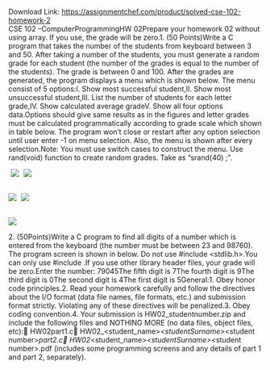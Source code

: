 Download Link: https://assignmentchef.com/product/solved-cse-102-homework-2
<br>
CSE 102 –ComputerProgrammingHW 02Prepare your homework 02 without using array. If you use, the grade will be zero.1. (50 Points)Write a C program that takes the number of the students from keyboard between 3 and 50. After taking a number of the students, you must generate a random grade for each student (the number of the grades is equal to the number of the students). The grade is between 0 and 100. After the grades are generated, the program displays a menu which is shown below. The menu consist of 5 options:I. Show most successful student,II. Show most unsuccessful student,III. List the number of students for each letter grade,IV. Show calculated average gradeV. Show all four options data.Options should give same results as in the figures and letter grades must be calculated programmatically according to grade scale which shown in table below. The program won’t close or restart after any option selection until user enter -1 on menu selection. Also, the menu is shown after every selection.Note: You must use switch cases to construct the menu. Use rand(void) function to create random grades. Take as “srand(40) ;”.

<img decoding="async" data-recalc-dims="1" data-src="https://i0.wp.com/www.ankitcodinghub.com/wp-content/uploads/2020/03/396.png?w=980&amp;ssl=1" class="lazyload" src="data:image/gif;base64,R0lGODlhAQABAAAAACH5BAEKAAEALAAAAAABAAEAAAICTAEAOw==">

 <noscript>

  <img decoding="async" src="https://i0.wp.com/www.ankitcodinghub.com/wp-content/uploads/2020/03/396.png?w=980&amp;ssl=1" data-recalc-dims="1">

 </noscript>

<img decoding="async" data-recalc-dims="1" data-src="https://i0.wp.com/www.ankitcodinghub.com/wp-content/uploads/2020/03/499.png?w=980&amp;ssl=1" class="lazyload" src="data:image/gif;base64,R0lGODlhAQABAAAAACH5BAEKAAEALAAAAAABAAEAAAICTAEAOw==">

 <noscript>

  <img decoding="async" src="https://i0.wp.com/www.ankitcodinghub.com/wp-content/uploads/2020/03/499.png?w=980&amp;ssl=1" data-recalc-dims="1">

 </noscript><img decoding="async" data-recalc-dims="1" data-src="https://i0.wp.com/www.ankitcodinghub.com/wp-content/uploads/2020/03/507.png?w=980&amp;ssl=1" class="lazyload" src="data:image/gif;base64,R0lGODlhAQABAAAAACH5BAEKAAEALAAAAAABAAEAAAICTAEAOw==">

 <noscript>

  <img decoding="async" src="https://i0.wp.com/www.ankitcodinghub.com/wp-content/uploads/2020/03/507.png?w=980&amp;ssl=1" data-recalc-dims="1">

 </noscript>

<img decoding="async" data-recalc-dims="1" data-src="https://i0.wp.com/www.ankitcodinghub.com/wp-content/uploads/2020/03/490.png?w=980&amp;ssl=1" class="lazyload" src="data:image/gif;base64,R0lGODlhAQABAAAAACH5BAEKAAEALAAAAAABAAEAAAICTAEAOw==">

 <noscript>

  <img decoding="async" src="https://i0.wp.com/www.ankitcodinghub.com/wp-content/uploads/2020/03/490.png?w=980&amp;ssl=1" data-recalc-dims="1">

 </noscript><img decoding="async" data-recalc-dims="1" data-src="https://i0.wp.com/www.ankitcodinghub.com/wp-content/uploads/2020/03/880.png?w=980&amp;ssl=1" class="lazyload" src="data:image/gif;base64,R0lGODlhAQABAAAAACH5BAEKAAEALAAAAAABAAEAAAICTAEAOw==">

 <noscript>

  <img decoding="async" src="https://i0.wp.com/www.ankitcodinghub.com/wp-content/uploads/2020/03/880.png?w=980&amp;ssl=1" data-recalc-dims="1">

 </noscript>2. (50Points)Write a C program to find all digits of a number which is entered from the keyboard (the number must be between 23 and 98760). The program screen is shown in below. Do not use #include &lt;stdlib.h&gt;.You can only use #include .If you use other library header files, your grade will be zero.Enter the number: 79045The fifth digit is 7The fourth digit is 9The third digit is 0The second digit is 4The first digit is 5General:1. Obey honor code principles.2. Read your homework carefully and follow the directives about the I/O format (data file names, file formats, etc.) and submission format strictly. Violating any of these directives will be penalized.3. Obey coding convention.4. Your submission is HW02_studentnumber.zip and include the following files and NOTHING MORE (no data files, object files, etc): HW02part1.c HW02_&lt;student_name&gt;_&lt;studentSurname&gt;_&lt;student number&gt;_part2.c HW02_&lt;student_name&gt;_&lt;studentSurname&gt;_&lt;student number&gt;.pdf (includes some programming screens and any details of part 1 and part 2, separately).